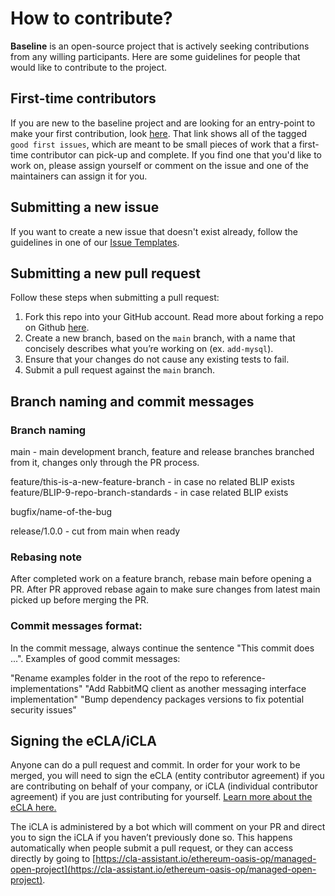 # How to contribute?

__Baseline__ is an open-source project that is actively seeking contributions from any willing participants. Here are some guidelines for people that would like to contribute to the project.

## First-time contributors

If you are new to the baseline project and are looking for an entry-point to make your first contribution, look [here](https://github.com/ethereum-oasis-op/baseline/issues?q=is%3Aopen+is%3Aissue+label%3A%22%3Astar_struck%3A+good+first+issue%22). That link shows all of the tagged `good first issues`, which are meant to be small pieces of work that a first-time contributor can pick-up and complete. If you find one that you'd like to work on, please assign yourself or comment on the issue and one of the maintainers can assign it for you.

## Submitting a new issue

If you want to create a new issue that doesn't exist already, follow the guidelines in one of our [Issue Templates](https://github.com/ethereum-oasis-op/baseline/tree/master/.github/ISSUE_TEMPLATE).

## Submitting a new pull request

Follow these steps when submitting a pull request:

1. Fork this repo into your GitHub account. Read more about forking a repo on Github [here](https://help.github.com/articles/fork-a-repo/).
1. Create a new branch, based on the `main` branch, with a name that concisely describes what you’re working on (ex. `add-mysql`).
1. Ensure that your changes do not cause any existing tests to fail.
1. Submit a pull request against the `main` branch.

## Branch naming and commit messages

### Branch naming

main - main development branch, feature and release branches branched from it, changes only through the PR process.

feature/this-is-a-new-feature-branch - in case no related BLIP exists
feature/BLIP-9-repo-branch-standards - in case related BLIP exists

bugfix/name-of-the-bug

release/1.0.0 - cut from main when ready

### Rebasing note

After completed work on a feature branch, rebase main before opening a PR. After PR approved rebase again to make sure changes from latest main picked up before merging the PR.

### Commit messages format:

In the commit message, always continue the sentence "This commit does ...". Examples of good commit messages:

"Rename examples folder in the root of the repo to reference-implementations"
"Add RabbitMQ client as another messaging interface implementation"
"Bump dependency packages versions to fix potential security issues"

## Signing the eCLA/iCLA

Anyone can do a pull request and commit. In order for your work to be merged, you will need to sign the eCLA (entity contributor agreement) if you are contributing on behalf of your company, or iCLA (individual contributor agreement) if you are just contributing for yourself. [Learn more about the eCLA here.](https://www.oasis-open.org/resources/projects/cla/projects-entity-cla)

The iCLA is administered by a bot which will comment on your PR and direct you to sign the iCLA if you haven’t previously done so. This happens automatically when people submit a pull request, or they can access directly by going to [https://cla-assistant.io/ethereum-oasis-op/managed-open-project](https://cla-assistant.io/ethereum-oasis-op/managed-open-project).

